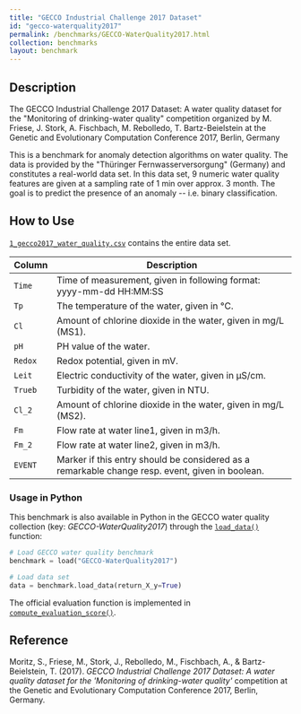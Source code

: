 ```yaml
---
title: "GECCO Industrial Challenge 2017 Dataset"
id: "gecco-waterquality2017"
permalink: /benchmarks/GECCO-WaterQuality2017.html
collection: benchmarks
layout: benchmark
---
```


## Description

The GECCO Industrial Challenge 2017 Dataset: A water quality dataset for the
"Monitoring of drinking-water quality" competition organized by M. Friese, J. Stork,
A. Fischbach, M. Rebolledo, T. Bartz-Beielstein at the Genetic and Evolutionary
Computation Conference 2017, Berlin, Germany

This is a benchmark for anomaly detection algorithms on water quality. The data is provided by
the "Thüringer Fernwasserversorgung" (Germany) and constitutes a real-world data set. In this
data set, 9 numeric water quality features are given at a sampling rate of 1 min over approx.
3 month. The goal is to predict the presence of an anomaly -- i.e. binary classification.

## How to Use

[`1_gecco2017_water_quality.csv`](https://zenodo.org/records/3884465/files/1_gecco2017_water_quality.csv?download=1) contains the entire data set.

| Column  | Description                                                                                      |
|---------|--------------------------------------------------------------------------------------------------|
| `Time`  | Time of measurement, given in following format: yyyy-mm-dd HH:MM:SS                              |
| `Tp`    | The temperature of the water, given in °C.                                                       |
| `Cl`    | Amount of chlorine dioxide in the water, given in mg/L (MS1).                                    |
| `pH`    | PH value of the water.                                                                           |
| `Redox` | Redox potential, given in mV.                                                                    |
| `Leit`  | Electric conductivity of the water, given in μS/cm.                                              |
| `Trueb` | Turbidity of the water, given in NTU.                                                            |
| `Cl_2`  | Amount of chlorine dioxide in the water, given in mg/L (MS2).                                    |
| `Fm`    | Flow rate at water line1, given in m3/h.                                                         |
| `Fm_2`  | Flow rate at water line2, given in m3/h.                                                         |
| `EVENT` | Marker if this entry should be considered as a remarkable change resp. event, given in boolean.  |

### Usage in Python

This benchmark is also available in Python in the GECCO water quality collection (key: *GECCO-WaterQuality2017*)
through the
[```load_data()```](https://water-benchmark-hub.readthedocs.io/en/stable/water_benchmark_hub.gecco_waterquality.html#water_benchmark_hub.gecco_waterquality.gecco_water_quality.GeccoWaterQuality2017.load_data)
function:
```python
# Load GECCO water quality benchmark
benchmark = load("GECCO-WaterQuality2017")

# Load data set
data = benchmark.load_data(return_X_y=True)
```

The official evaluation function is implemented in [```compute_evaluation_score()```](https://water-benchmark-hub.readthedocs.io/en/stable/water_benchmark_hub.gecco_waterquality.html#water_benchmark_hub.gecco_waterquality.gecco_water_quality.GeccoWaterQuality.compute_evaluation_score).

## Reference

Moritz, S., Friese, M., Stork, J., Rebolledo, M., Fischbach, A., & Bartz-Beielstein, T. (2017).
*GECCO Industrial Challenge 2017 Dataset: A water quality dataset for the 'Monitoring of drinking-water quality'*
competition at the Genetic and Evolutionary Computation Conference 2017, Berlin, Germany.
[<i class="bi bi-link"></i>](https://doi.org/10.5281/zenodo.3884464)